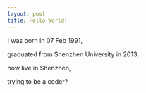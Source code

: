 ```yaml
---
layout: post
title: Hello World!
---
```

I was born in 07 Feb 1991,

graduated from Shenzhen University in 2013,

now live in Shenzhen,

trying to be a coder?

